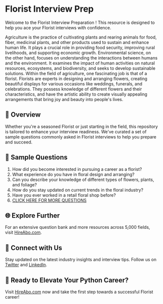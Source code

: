 # Florist Interview Prep

Welcome to the Florist Interview Preparation ! This resource is designed to help you ace your Florist interviews with confidence.

Agriculture is the practice of cultivating plants and rearing animals for food, fiber, medicinal plants, and other products used to sustain and enhance human life. It plays a crucial role in providing food security, improving rural livelihoods, and supporting economic growth. Environmental science, on the other hand, focuses on understanding the interactions between humans and the environment. It examines the impact of human activities on natural resources, ecosystems, and biodiversity, and seeks to develop sustainable solutions. Within the field of agriculture, one fascinating job is that of a florist. Florists are experts in designing and arranging flowers, creating beautiful displays for various occasions like weddings, funerals, and celebrations. They possess knowledge of different flowers and their characteristics, and have the artistic ability to create visually appealing arrangements that bring joy and beauty into people's lives.

## 🚀 Overview

Whether you're a seasoned Florist or just starting in the field, this repository is tailored to enhance your interview readiness. We've curated a set of sample questions commonly asked in Florist interviews to help you prepare and succeed.

## 📝 Sample Questions

1. How did you become interested in pursuing a career as a florist?
2. What experience do you have in floral design and arranging?
3. Can you describe your knowledge of different types of flowers, plants, and foliage?
4. How do you stay updated on current trends in the floral industry?
5. Have you ever worked in a retail floral shop before?
6. [CLICK HERE FOR MORE QUESTIONS](https://hireabo.com/job/10_0_32/Florist)

## 🌐 Explore Further

For an extensive question bank and more resources across 5,000 fields, visit [HireAbo.com](https://www.hireabo.com).

## 📱 Connect with Us

Stay updated on the latest industry insights and interview tips. Follow us on [Twitter](https://twitter.com/hireabo) and [LinkedIn](https://www.linkedin.com/in/hire-abo-3609972a8/).

## 🚀 Ready to Elevate Your Python Career?

Visit [HireAbo.com](https://www.hireabo.com) now and take the first step towards a successful Florist career!